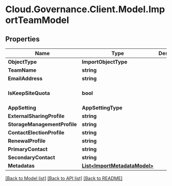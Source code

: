 # Cloud.Governance.Client.Model.ImportTeamModel
## Properties

Name | Type | Description | Notes
------------ | ------------- | ------------- | -------------
**ObjectType** | **ImportObjectType** |  | [optional] 
**TeamName** | **string** |  | [optional] 
**EmailAddress** | **string** |  | [optional] 
**IsKeepSiteQuota** | **bool** |  | [optional] [default to false]
**AppSetting** | **AppSettingType** |  | [optional] 
**ExternalSharingProfile** | **string** |  | [optional] 
**StorageManagementProfile** | **string** |  | [optional] 
**ContactElectionProfile** | **string** |  | [optional] 
**RenewalProfile** | **string** |  | [optional] 
**PrimaryContact** | **string** |  | [optional] 
**SecondaryContact** | **string** |  | [optional] 
**Metadatas** | [**List&lt;ImportMetadataModel&gt;**](ImportMetadataModel.md) |  | [optional] 

[[Back to Model list]](../README.md#documentation-for-models) [[Back to API list]](../README.md#documentation-for-api-endpoints) [[Back to README]](../README.md)

